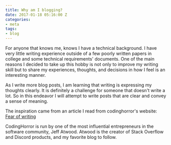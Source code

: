 ```yaml
---
title: Why am I blogging?
date: 2017-01-18 05:16:00 Z
categories:
- meta
tags:
- blog
---
```


For anyone that knows me, knows I have a technical background. I have very little writing experience outside of a few poorly written papers in college and some technical requirements' documents. One of the main reasons I decided to take up this hobby is not only to improve my writing skill but to share my experiences, thoughts, and decisions in how I feel is an interesting manner.

As I write more blog posts, I am learning that writing is expressing my thoughts clearly. It is definitely a challenge for someone that doesn't write a lot. So in this endeavor I will attempt to write posts that are clear and convey a sense of meaning. 

The inspiration came from an article I read from codinghorror's website:
[
Fear of writing](https://blog.codinghorror.com/fear-of-writing/)

CodingHorror is run by one of the most influential entrepreneurs in the software community, Jeff Atwood. Atwood is the creator of Stack Overflow and Discord products, and my favorite blog to follow.